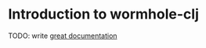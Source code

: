 # Introduction to wormhole-clj

TODO: write [great documentation](http://jacobian.org/writing/what-to-write/)

